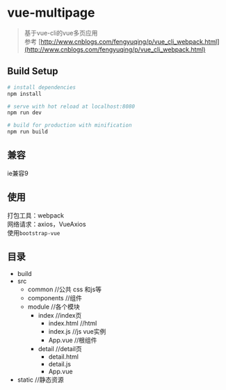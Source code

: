 # vue-multipage

> 基于vue-cli的vue多页应用<br>
> 参考 [http://www.cnblogs.com/fengyuqing/p/vue_cli_webpack.html](http://www.cnblogs.com/fengyuqing/p/vue_cli_webpack.html)

## Build Setup

``` bash
# install dependencies
npm install

# serve with hot reload at localhost:8080
npm run dev

# build for production with minification
npm run build
```
## 兼容
ie兼容9

## 使用
打包工具：webpack <br>
网络请求：axios，VueAxios <br>
使用`bootstrap-vue`

## 目录

* build
* src
	* common    //公共 css 和js等 
	* components    //组件
	* module    //各个模块
  		* index    //index页
    		* index.html    //html
    		* index.js    //js vue实例
    		* App.vue     //根组件
  		* detail    //detail页
    		* detail.html
    		* detail.js
    		* App.vue
* static //静态资源

